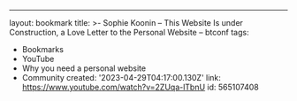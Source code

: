 ---
layout: bookmark
title: >-
  Sophie Koonin – This Website Is under Construction, a Love Letter to the
  Personal Website – btconf
tags:
  - Bookmarks
  - YouTube
  - Why you need a personal website
  - Community
created: '2023-04-29T04:17:00.130Z'
link: https://www.youtube.com/watch?v=2ZUqa-lTbnU
id: 565107408
